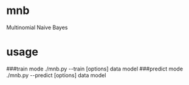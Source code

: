 mnb
===

Multinomial Naive Bayes

# usage
###train mode
    ./mnb.py --train [options] data model
###predict mode
    ./mnb.py --predict [options] data model
